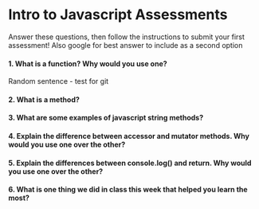 # Intro to Javascript Assessments

Answer these questions, then follow the instructions to submit your first assessment!  Also google for best answer to include as a second option

#### 1. What is a function? Why would you use one?
Random sentence - test for git

#### 2. What is a method?

#### 3. What are some examples of javascript string methods?

#### 4. Explain the difference between accessor and mutator methods. Why would you use one over the other?

#### 5. Explain the differences between console.log() and return. Why would you use one over the other?

#### 6. What is one thing we did in class this week that helped you learn the most?  
